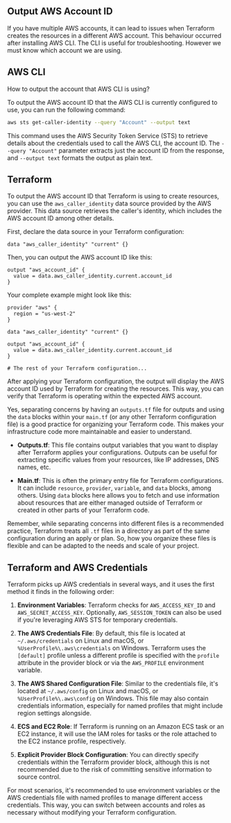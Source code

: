 ## Output AWS Account ID

If you have multiple AWS accounts, it can lead to issues when Terraform creates the resources in a different AWS account. This behaviour occurred after installing AWS CLI. The CLI is useful for troubleshooting. However we must know which account we are using.

## AWS CLI

How to output the account that AWS CLI is using?

To output the AWS account ID that the AWS CLI is currently configured to use, you can run the following command:

```sh
aws sts get-caller-identity --query "Account" --output text
```

This command uses the AWS Security Token Service (STS) to retrieve details about the credentials used to call the AWS CLI,  the account ID. The `--query "Account"` parameter extracts just the account ID from the response, and `--output text` formats the output as plain text.

## Terraform

To output the AWS account ID that Terraform is using to create resources, you can use the `aws_caller_identity` data source provided by the AWS provider. This data source retrieves the caller's identity, which includes the AWS account ID among other details.

First, declare the data source in your Terraform configuration:

```hcl
data "aws_caller_identity" "current" {}
```

Then, you can output the AWS account ID like this:

```hcl
output "aws_account_id" {
  value = data.aws_caller_identity.current.account_id
}
```

Your complete example might look like this:

```hcl
provider "aws" {
  region = "us-west-2"
}

data "aws_caller_identity" "current" {}

output "aws_account_id" {
  value = data.aws_caller_identity.current.account_id
}

# The rest of your Terraform configuration...
```

After applying your Terraform configuration, the output will display the AWS account ID used by Terraform for creating the resources. This way, you can verify that Terraform is operating within the expected AWS account.

Yes, separating concerns by having an `outputs.tf` file for outputs and using the `data` blocks within your `main.tf` (or any other Terraform configuration file) is a good practice for organizing your Terraform code. This makes your infrastructure code more maintainable and easier to understand.

- **Outputs.tf**: This file  contains output variables that you want to display after Terraform applies your configurations. Outputs can be useful for extracting specific values from your resources, like IP addresses, DNS names, etc.

- **Main.tf**: This is often the primary entry file for Terraform configurations. It can include `resource`, `provider`, `variable`, and `data` blocks, among others. Using `data` blocks here allows you to fetch and use information about resources that are either managed outside of Terraform or created in other parts of your Terraform code.

Remember, while separating concerns into different files is a recommended practice, Terraform treats all `.tf` files in a directory as part of the same configuration during an apply or plan. So, how you organize these files is flexible and can be adapted to the needs and scale of your project.

## Terraform and AWS Credentials

Terraform picks up AWS credentials in several ways, and it uses the first method it finds in the following order:

1. **Environment Variables**: Terraform checks for `AWS_ACCESS_KEY_ID` and `AWS_SECRET_ACCESS_KEY`. Optionally, `AWS_SESSION_TOKEN` can also be used if you're leveraging AWS STS for temporary credentials.

2. **The AWS Credentials File**: By default, this file is located at `~/.aws/credentials` on Linux and macOS, or `%UserProfile%\.aws\credentials` on Windows. Terraform uses the `[default]` profile unless a different profile is specified with the `profile` attribute in the provider block or via the `AWS_PROFILE` environment variable.

3. **The AWS Shared Configuration File**: Similar to the credentials file, it's located at `~/.aws/config` on Linux and macOS, or `%UserProfile%\.aws\config` on Windows. This file may also contain credentials information, especially for named profiles that might include region settings alongside.

4. **ECS and EC2 Role**: If Terraform is running on an Amazon ECS task or an EC2 instance, it will use the IAM roles for tasks or the role attached to the EC2 instance profile, respectively.

5. **Explicit Provider Block Configuration**: You can directly specify credentials within the Terraform provider block, although this is not recommended due to the risk of committing sensitive information to source control.

For most scenarios, it's recommended to use environment variables or the AWS credentials file with named profiles to manage different access credentials. This way, you can switch between accounts and roles as necessary without modifying your Terraform configuration.
